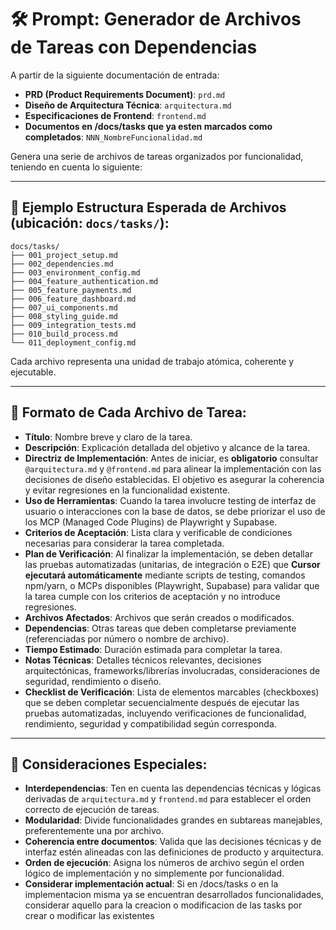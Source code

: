 # 🛠️ Prompt: Generador de Archivos de Tareas con Dependencias

A partir de la siguiente documentación de entrada:

- **PRD (Product Requirements Document)**: `prd.md`
- **Diseño de Arquitectura Técnica**: `arquitectura.md`
- **Especificaciones de Frontend**: `frontend.md`
- **Documentos en /docs/tasks que ya esten marcados como completados**: `NNN_NombreFuncionalidad.md`

Genera una serie de archivos de tareas organizados por funcionalidad, teniendo en cuenta lo siguiente:

---

## 📁 Ejemplo Estructura Esperada de Archivos (ubicación: `docs/tasks/`):

```
docs/tasks/
├── 001_project_setup.md
├── 002_dependencies.md
├── 003_environment_config.md
├── 004_feature_authentication.md
├── 005_feature_payments.md
├── 006_feature_dashboard.md
├── 007_ui_components.md
├── 008_styling_guide.md
├── 009_integration_tests.md
├── 010_build_process.md
└── 011_deployment_config.md
```

Cada archivo representa una unidad de trabajo atómica, coherente y ejecutable.

---

## 📄 Formato de Cada Archivo de Tarea:

- **Título**: Nombre breve y claro de la tarea.
- **Descripción**: Explicación detallada del objetivo y alcance de la tarea.
- **Directriz de Implementación**: Antes de iniciar, es **obligatorio** consultar `@arquitectura.md` y `@frontend.md` para alinear la implementación con las decisiones de diseño establecidas. El objetivo es asegurar la coherencia y evitar regresiones en la funcionalidad existente.
- **Uso de Herramientas**: Cuando la tarea involucre testing de interfaz de usuario o interacciones con la base de datos, se debe priorizar el uso de los MCP (Managed Code Plugins) de Playwright y Supabase.
- **Criterios de Aceptación**: Lista clara y verificable de condiciones necesarias para considerar la tarea completada.
- **Plan de Verificación**: Al finalizar la implementación, se deben detallar las pruebas automatizadas (unitarias, de integración o E2E) que **Cursor ejecutará automáticamente** mediante scripts de testing, comandos npm/yarn, o MCPs disponibles (Playwright, Supabase) para validar que la tarea cumple con los criterios de aceptación y no introduce regresiones.
- **Archivos Afectados**: Archivos que serán creados o modificados.
- **Dependencias**: Otras tareas que deben completarse previamente (referenciadas por número o nombre de archivo).
- **Tiempo Estimado**: Duración estimada para completar la tarea.
- **Notas Técnicas**: Detalles técnicos relevantes, decisiones arquitectónicas, frameworks/librerías involucradas, consideraciones de seguridad, rendimiento o diseño.
- **Checklist de Verificación**: Lista de elementos marcables (checkboxes) que se deben completar secuencialmente después de ejecutar las pruebas automatizadas, incluyendo verificaciones de funcionalidad, rendimiento, seguridad y compatibilidad según corresponda.

---

## 🧠 Consideraciones Especiales:

- **Interdependencias**: Ten en cuenta las dependencias técnicas y lógicas derivadas de `arquitectura.md` y `frontend.md` para establecer el orden correcto de ejecución de tareas.
- **Modularidad**: Divide funcionalidades grandes en subtareas manejables, preferentemente una por archivo.
- **Coherencia entre documentos**: Valida que las decisiones técnicas y de interfaz estén alineadas con las definiciones de producto y arquitectura.
- **Orden de ejecución**: Asigna los números de archivo según el orden lógico de implementación y no simplemente por funcionalidad.
- **Considerar implementación actual**: Si en /docs/tasks o en la implementacion misma ya se encuentran desarrollados funcionalidades, considerar aquello para la creacion o modificacion de las tasks por crear o modificar las existentes
